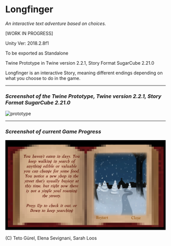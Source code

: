 # Longfinger
*An interactive text adventure based on choices.*

[WORK IN PROGRESS]

Unity Ver: 2018.2.8f1



To be exported as Standalone



Twine Prototype in Twine version 2.2.1, Story Format SugarCube 2.21.0



Longfinger is an interactive Story, meaning different endings depending on what you choose to do in the game.

----
### *Screenshot of the Twine Prototype, Twine version 2.2.1, Story Format SugarCube 2.21.0*

![prototype](./Screenshots/prototype.png)

----

### *Screenshot of current Game Progress* 

![progress](./Screenshots/progress.png)

(C) Teto Gürel, Elena Sevignani, Sarah Loos

